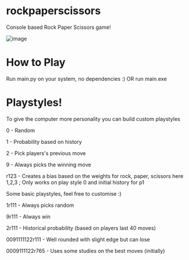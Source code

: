 # rockpaperscissors

Console based Rock Paper Scissors game!

![image](https://github.com/user-attachments/assets/5606370b-6bc5-4d2f-827c-4368afaf913a)

# How to Play

Run main.py on your system, no dependencies :) OR run main.exe

# Playstyles!

To give the computer more personality you can build custom playstyles

0 - Random

1 - Probability based on history

2 - Pick players's previous move

9 - Always picks the winning move

r123 - Creates a bias based on the weights for rock, paper, scissors here 1,2,3 ; Only works on play style 0 and initial history for p1

Some basic playstyles, feel free to customise :)

1r111 - Always picks random

9r111 - Always win

2r111 - Historical probability (based on players last 40 moves)

0091111122r111 - Well rounded with slight edge but can lose

0009111122r765 - Uses some studies on the best moves (initially)
